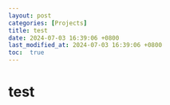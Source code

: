 ```yaml
---
layout: post
categories: [Projects]
title: test
date: 2024-07-03 16:39:06 +0800
last_modified_at: 2024-07-03 16:39:06 +0800
toc:  true
---
```

<h1>test</h1>
